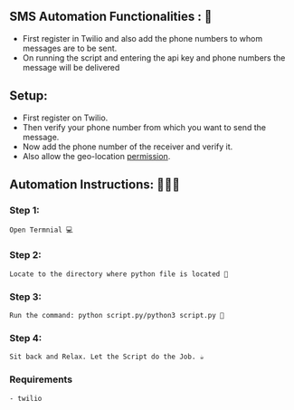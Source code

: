
## SMS Automation Functionalities : 🚀

- First register in Twilio and also add the phone numbers to whom messages are to be sent.
- On running the script and entering the api key and phone numbers the message will be delivered

## Setup:

- First register on Twilio.
- Then verify your phone number from which you want to send the message.
- Now add the phone number of the receiver and verify it.
- Also allow the geo-location [permission](https://www.twilio.com/console/sms/settings/geo-permissions).

## Automation Instructions: 👨🏻‍💻

### Step 1:

    Open Termnial 💻

### Step 2:

    Locate to the directory where python file is located 📂

### Step 3:

    Run the command: python script.py/python3 script.py 🧐

### Step 4:

    Sit back and Relax. Let the Script do the Job. ☕

### Requirements

    - twilio
    

